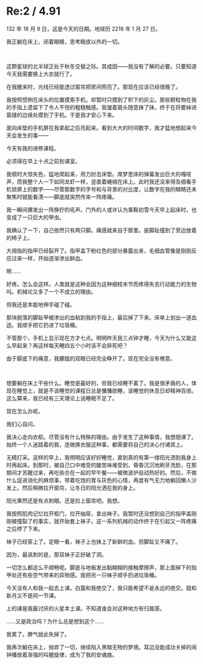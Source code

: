 # Re:2 / 4.91
<p>132 年 18 月 9 日，这是今天的日期。地球历 2218 年 1 月 27 日。</p>
<p>我正躺在床上，闭着眼睛，思考眼皮以外的一切。</p>
<br>
<p>这颗星球的北半球正处于秋冬交替之际。其成因——我没有了解的必要。只要知道今天我需要换上大衣就行了。</p>
<p>在我醒来时，光线已经能透过窗帘把房间照亮了。那现在应该已经很晚了。</p>
<p>我按照惯例在床头的位置摸索手机，却暂时只摸到了积下的灰尘。那些颗粒物在我的手指上遗留下了令人不悦的粗糙触感。我皱着眉头随意抹了抹，终于在将要掉进窗缝的边缘处摸到了手机。于是我才安心下来。</p>
<p>面向床垫的手机屏在我拿起之后亮起来。看到大大的时间数字，我才猛地想起来今天会发生的事——</p>
<p>今天有我的进修课程。</p>
<p>必须得在早上十点之前到课室。</p>
<p>我顿时大惊失色，猛地爬起来，用力肘击床垫。席梦思床的弹簧发出巨大的嘎吱声，而我整个人一下如同龙虾一样，竖直着蜷缩在床上。此时我还没来得及细看手机锁屏上的数字——尽管那数字的字号和与背景的对比度，让数字在我的眼睛还未聚焦时就能看清——脚底就突然传来一阵疼痛。</p>
<p>我一瞬间爆发出一阵狰狞的吼声。门外的人或许认为乘鞍初雪今天早上起床时，也变成了一只巨大的甲虫。</p>
<p>我确认了一下，自己依然只有两只脚。痛感就来自于那里。是脚趾撞到了旁边放着的椅子上。</p>
<p>大拇指的指甲已经裂开了。指甲盖下粉红色的部分暴露出来，毛细血管像是刚刚反应过来一样，开始逐渐渗出鲜血。</p>
<p>啊……</p>
<p>好疼。怎么会这样。人类就是这种会因为这种细枝末节而疼得失去行动能力的生物吗。机械论又多了一个不成立的理由。</p>
<p>但我还是本能地伸手碰了碰。</p>
<p>那块脱落的脚趾甲被渗出的血粘到我的手指上，最后掉了下来。床单上划出一道血迹。我顺手把它扔进了垃圾桶。</p>
<p>不管那个，手机上显示现在方才七点。明明昨天我三点钟才睡，今天为什么又能这么早起来？再这样每天睡四五个小时该不会猝死吧？</p>
<p>由于脚底下的痛意，我朦胧的双眼已经完全睁开了。现在完全没有倦意。</p>
<br>
<p>想要躺在床上干些什么。睡觉是最好的，但我已经睡不着了。我是很矛盾的人，体现在睡觉上，就是不该睡觉的课程日总是慵慵欲睡，该睡觉的休息日却精神百倍。这么算来，我已经有三天理论上说睡眠不足了。</p>
<p>现在怎么办呢。</p>
<p>我扪心自问。</p>
<p>我决心走向衣柜。尽管没有什么特殊的理由。由于发生了这种事情，我想翘课了。始终一个人迷路着的我，连做换衣服这种事，都需要将自己的决心付诸其上。</p>
<p>无精打采。这样的早上，我明明应该好好睡觉，直到真的有第一缕阳光洒到我身上时再起床。到那时，被自己口中难受的酸苦味难受到，昏昏沉沉地刷牙洗脸，在那期间才苏醒过来，再吃些合在一起的早午餐——被微波炉自动热好的。然后，不做什么促进消化的麻烦事，带着吃饱的胃与灰色的心情，再度有气无力地躺回懒人沙发上。然后稍微拉开窗帘，让冬日的阳光洒在我的身上。</p>
<p>阳光果然还是有点刺眼。还是拉上窗帘吧。我想。</p>
<p>我按照肌肉记忆拉开柜门，拉开抽屉，拿出袜子。我暂时还没想到自己的指甲盖刚刚被撞裂了的事实，就开始套上袜子。这一系列机械的动作终于在引起又一阵疼痛之后停了下来。</p>
<p>袜子已经穿上了。定眼一看，袜子上也抹上了新鲜的血。但脚趾又不痛了。</p>
<p>因为，最讽刺的是，那双袜子正好破了洞。</p>
<p>一切怎么都这么不顺畅呢。脚底与地板发出黏糊糊的接触摩擦声，那上面掉下的指甲处还有些空气带来的异物感。我把另一只袜子顺手扔进垃圾桶。</p>
<p>今天没有人和我一起去上课。白露和我绝交了，我只能希望不是永远的绝交。胧和新月又不是同一节课。</p>
<p>上的课是我最讨厌的火星本土课。不知道谁会对这种地方有归属感。</p>
<p>……又是政治吗？为什么总是想到这个……</p>
<p>我累了。脾气就此失掉了。</p>
<p>我再次躺在床上，抛弃了一切，继续陷入黑暗无物的梦境。耳边没能成功关掉的闹钟播放着渐强的叫醒旋律，成为了我的安魂曲。</p>